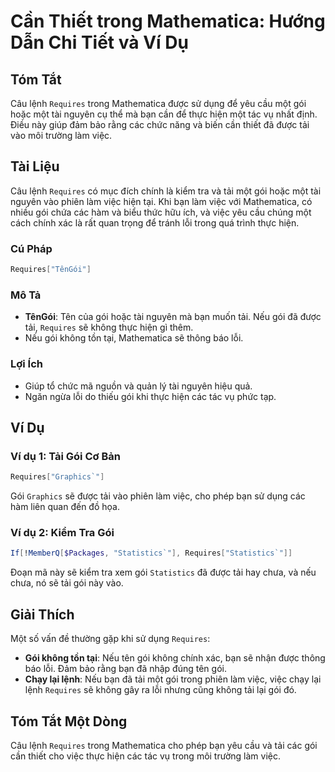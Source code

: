 <!--
Meta Description: # Cần Thiết trong Mathematica: Hướng Dẫn Chi Tiết và Ví Dụ ## Tóm Tắt Câu lệnh `Requires` trong Mathematica được sử dụng để yêu cầu một gói hoặc một t...
Meta Keywords: gói, tải, requires, một, việc
-->

# Cần Thiết trong Mathematica: Hướng Dẫn Chi Tiết và Ví Dụ

## Tóm Tắt
Câu lệnh `Requires` trong Mathematica được sử dụng để yêu cầu một gói hoặc một tài nguyên cụ thể mà bạn cần để thực hiện một tác vụ nhất định. Điều này giúp đảm bảo rằng các chức năng và biến cần thiết đã được tải vào môi trường làm việc.

## Tài Liệu
Câu lệnh `Requires` có mục đích chính là kiểm tra và tải một gói hoặc một tài nguyên vào phiên làm việc hiện tại. Khi bạn làm việc với Mathematica, có nhiều gói chứa các hàm và biểu thức hữu ích, và việc yêu cầu chúng một cách chính xác là rất quan trọng để tránh lỗi trong quá trình thực hiện.

### Cú Pháp
```mathematica
Requires["TênGói"]
```

### Mô Tả
- **TênGói**: Tên của gói hoặc tài nguyên mà bạn muốn tải. Nếu gói đã được tải, `Requires` sẽ không thực hiện gì thêm.
- Nếu gói không tồn tại, Mathematica sẽ thông báo lỗi.

### Lợi Ích
- Giúp tổ chức mã nguồn và quản lý tài nguyên hiệu quả.
- Ngăn ngừa lỗi do thiếu gói khi thực hiện các tác vụ phức tạp.

## Ví Dụ
### Ví dụ 1: Tải Gói Cơ Bản
```mathematica
Requires["Graphics`"]
```
Gói `Graphics` sẽ được tải vào phiên làm việc, cho phép bạn sử dụng các hàm liên quan đến đồ họa.

### Ví dụ 2: Kiểm Tra Gói
```mathematica
If[!MemberQ[$Packages, "Statistics`"], Requires["Statistics`"]]
```
Đoạn mã này sẽ kiểm tra xem gói `Statistics` đã được tải hay chưa, và nếu chưa, nó sẽ tải gói này vào.

## Giải Thích
Một số vấn đề thường gặp khi sử dụng `Requires`:
- **Gói không tồn tại**: Nếu tên gói không chính xác, bạn sẽ nhận được thông báo lỗi. Đảm bảo rằng bạn đã nhập đúng tên gói.
- **Chạy lại lệnh**: Nếu bạn đã tải một gói trong phiên làm việc, việc chạy lại lệnh `Requires` sẽ không gây ra lỗi nhưng cũng không tải lại gói đó.

## Tóm Tắt Một Dòng
Câu lệnh `Requires` trong Mathematica cho phép bạn yêu cầu và tải các gói cần thiết cho việc thực hiện các tác vụ trong môi trường làm việc.